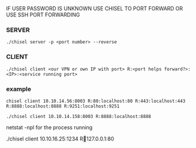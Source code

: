IF USER PASSWORD IS UNKNOWN USE CHISEL TO PORT FORWARD 
OR
USE SSH PORT FORWARDING

### SERVER 

~~~
./chisel server -p <port number> --reverse
~~~

### CLIENT

~~~
./chisel client <our VPN or own IP with port> R:<port helps forward?>:<IP>:<service running port>
~~~

 ### example   
```
chisel client 10.10.14.56:8003 R:80:localhost:80 R:443:localhost:443 R:8888:localhost:8888 R:9251:localhost:9251
```

```
./chisel client 10.10.14.158:8003 R:8888:localhost:8888
```



  netstat -npl  for the process running

./chisel client 10.10.16.25:1234 R:1234:127.0.0.1:80